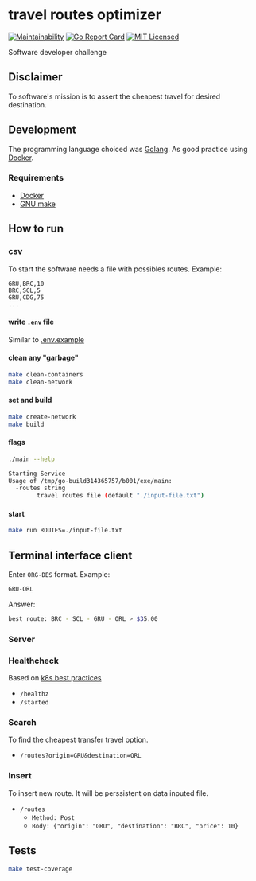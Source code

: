 # travel routes optimizer

[![Maintainability](https://api.codeclimate.com/v1/badges/a99a88d28ad37a79dbf6/maintainability)](https://codeclimate.com/github/victorabarros/travel-routes-optimizer) [![Go Report Card](https://goreportcard.com/badge/github.com/victorabarros/travel-routes-optimizer)](https://goreportcard.com/report/github.com/victorabarros/travel-routes-optimizer) [![MIT Licensed](https://img.shields.io/badge/license-MIT-blue.svg)](https://raw.githubusercontent.com/victorabarros/travel-routes-optimizer/master/LICENSE)
<!-- TODO circleci, codeclimate test coverage, license link -->

Software developer challenge

## Disclaimer

To software's mission is to assert the cheapest travel for desired destination.

## Development

The programming language choiced was [Golang](https://golang.org/).
As good practice using [Docker](https://docs.docker.com/).

### Requirements

- [Docker](https://docs.docker.com/)
- [GNU make](https://www.gnu.org/software/make/)

## How to run

### csv

To start the software needs a file with possibles routes.
Example:

```csv
GRU,BRC,10
BRC,SCL,5
GRU,CDG,75
...
```

#### write `.env` file

Similar to [.env.example](./.env.example)

#### clean any "garbage"

```bash
make clean-containers
make clean-network
```

#### set and build

```bash
make create-network
make build
```

#### flags

```bash
./main --help

Starting Service
Usage of /tmp/go-build314365757/b001/exe/main:
  -routes string
        travel routes file (default "./input-file.txt")
```

#### start

```bash
make run ROUTES=./input-file.txt
```

## Terminal interface client

Enter `ORG-DES` format.
Example:

```bash
GRU-ORL
```

Answer:

```bash
best route: BRC - SCL - GRU - ORL > $35.00
```

### Server

### Healthcheck

Based on [k8s best practices](https://kubernetes.io/docs/tasks/configure-pod-container/configure-liveness-readiness-startup-probes/)

- `/healthz`
- `/started`

### Search

To find the cheapest transfer travel option.

- `/routes?origin=GRU&destination=ORL`

### Insert

To insert new route. It will be perssistent on data inputed file.

- `/routes`
  - `Method: Post`
  - `Body: {"origin": "GRU", "destination": "BRC", "price": 10}`

## Tests

```bash
make test-coverage
```
